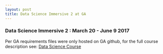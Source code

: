 ```yaml
---
layout: post
title: Data Science Immersive 2 at GA
---
```


### Data Science Immersive 2 : March 20 - June 9 2017

Per GA requirements files were only hosted on GA github, for the full course description see: [Data Science Course](https://generalassemb.ly/education/data-science-immersive)

<!-- Next you can update your site name, avatar and other options using the _config.yml file in the root of your repository (shown below). -->

<!--
![_config.yml]({{ site.baseurl }}/images/config.png)

The easiest way to make your first post is to edit this one. Go into /_posts/ and update the Hello World markdown file. For more instructions head over to the [Jekyll Now repository](https://github.com/barryclark/jekyll-now) on GitHub.
-->
